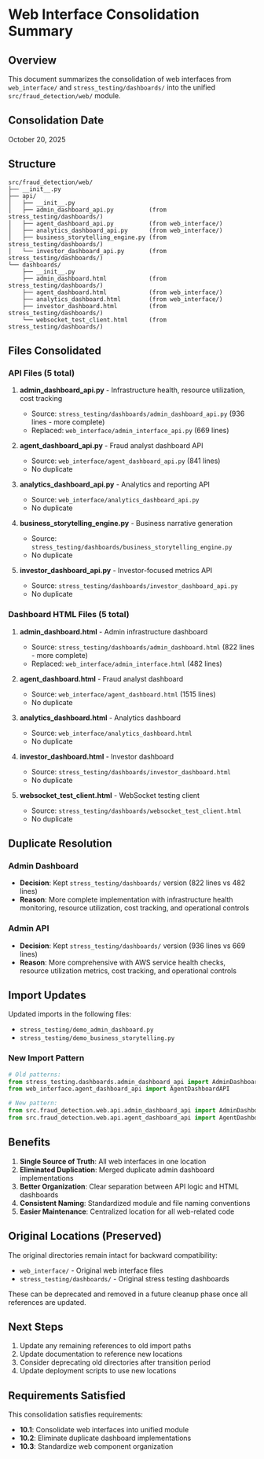 # Web Interface Consolidation Summary

## Overview
This document summarizes the consolidation of web interfaces from `web_interface/` and `stress_testing/dashboards/` into the unified `src/fraud_detection/web/` module.

## Consolidation Date
October 20, 2025

## Structure

```
src/fraud_detection/web/
├── __init__.py
├── api/
│   ├── __init__.py
│   ├── admin_dashboard_api.py          (from stress_testing/dashboards/)
│   ├── agent_dashboard_api.py          (from web_interface/)
│   ├── analytics_dashboard_api.py      (from web_interface/)
│   ├── business_storytelling_engine.py (from stress_testing/dashboards/)
│   └── investor_dashboard_api.py       (from stress_testing/dashboards/)
└── dashboards/
    ├── __init__.py
    ├── admin_dashboard.html            (from stress_testing/dashboards/)
    ├── agent_dashboard.html            (from web_interface/)
    ├── analytics_dashboard.html        (from web_interface/)
    ├── investor_dashboard.html         (from stress_testing/dashboards/)
    └── websocket_test_client.html      (from stress_testing/dashboards/)
```

## Files Consolidated

### API Files (5 total)
1. **admin_dashboard_api.py** - Infrastructure health, resource utilization, cost tracking
   - Source: `stress_testing/dashboards/admin_dashboard_api.py` (936 lines - more complete)
   - Replaced: `web_interface/admin_interface_api.py` (669 lines)

2. **agent_dashboard_api.py** - Fraud analyst dashboard API
   - Source: `web_interface/agent_dashboard_api.py` (841 lines)
   - No duplicate

3. **analytics_dashboard_api.py** - Analytics and reporting API
   - Source: `web_interface/analytics_dashboard_api.py`
   - No duplicate

4. **business_storytelling_engine.py** - Business narrative generation
   - Source: `stress_testing/dashboards/business_storytelling_engine.py`
   - No duplicate

5. **investor_dashboard_api.py** - Investor-focused metrics API
   - Source: `stress_testing/dashboards/investor_dashboard_api.py`
   - No duplicate

### Dashboard HTML Files (5 total)
1. **admin_dashboard.html** - Admin infrastructure dashboard
   - Source: `stress_testing/dashboards/admin_dashboard.html` (822 lines - more complete)
   - Replaced: `web_interface/admin_interface.html` (482 lines)

2. **agent_dashboard.html** - Fraud analyst dashboard
   - Source: `web_interface/agent_dashboard.html` (1515 lines)
   - No duplicate

3. **analytics_dashboard.html** - Analytics dashboard
   - Source: `web_interface/analytics_dashboard.html`
   - No duplicate

4. **investor_dashboard.html** - Investor dashboard
   - Source: `stress_testing/dashboards/investor_dashboard.html`
   - No duplicate

5. **websocket_test_client.html** - WebSocket testing client
   - Source: `stress_testing/dashboards/websocket_test_client.html`
   - No duplicate

## Duplicate Resolution

### Admin Dashboard
- **Decision**: Kept `stress_testing/dashboards/` version (822 lines vs 482 lines)
- **Reason**: More complete implementation with infrastructure health monitoring, resource utilization, cost tracking, and operational controls

### Admin API
- **Decision**: Kept `stress_testing/dashboards/` version (936 lines vs 669 lines)
- **Reason**: More comprehensive with AWS service health checks, resource utilization metrics, cost tracking, and operational controls

## Import Updates

Updated imports in the following files:
- `stress_testing/demo_admin_dashboard.py`
- `stress_testing/demo_business_storytelling.py`

### New Import Pattern
```python
# Old patterns:
from stress_testing.dashboards.admin_dashboard_api import AdminDashboardAPI
from web_interface.agent_dashboard_api import AgentDashboardAPI

# New pattern:
from src.fraud_detection.web.api.admin_dashboard_api import AdminDashboardAPI
from src.fraud_detection.web.api.agent_dashboard_api import AgentDashboardAPI
```

## Benefits

1. **Single Source of Truth**: All web interfaces in one location
2. **Eliminated Duplication**: Merged duplicate admin dashboard implementations
3. **Better Organization**: Clear separation between API logic and HTML dashboards
4. **Consistent Naming**: Standardized module and file naming conventions
5. **Easier Maintenance**: Centralized location for all web-related code

## Original Locations (Preserved)

The original directories remain intact for backward compatibility:
- `web_interface/` - Original web interface files
- `stress_testing/dashboards/` - Original stress testing dashboards

These can be deprecated and removed in a future cleanup phase once all references are updated.

## Next Steps

1. Update any remaining references to old import paths
2. Update documentation to reference new locations
3. Consider deprecating old directories after transition period
4. Update deployment scripts to use new locations

## Requirements Satisfied

This consolidation satisfies requirements:
- **10.1**: Consolidate web interfaces into unified module
- **10.2**: Eliminate duplicate dashboard implementations
- **10.3**: Standardize web component organization
